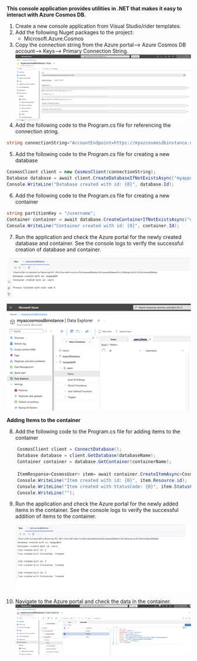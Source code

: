 **This console application provides utilities in .NET that makes it easy to interact with Azure Cosmos DB.**

1. Create a new console application from Visual Studio/rider templates.
2. Add the following Nuget packages to the project:
    - Microsoft.Azure.Cosmos
3. Copy the connection string from the Azure portal--> Azure Cosmos DB account--> Keys--> Primary Connection String.
![img.png](AzCosmosDbDemo/Images/img.png)
4. Add the following code to the Program.cs file for referencing the connection string.
```csharp
string connectionString="AccountEndpoint=https://myazcosmosdbinstance.documents.azure.com:443/;AccountKey=e2qYKqY9NrS95G5YSgRAJGkh79VQN1DH3QGQ6OmpFfezF5dW9TldvvJgj90Z9oKAqEtXJaC3EXY7ACDbe417Dw==;";

```
5. Add the following code to the Program.cs file for creating a new database 
```csharp
CosmosClient client = new CosmosClient(connectionString);
Database database = await client.CreateDatabaseIfNotExistsAsync("myappdb59");
Console.WriteLine("Database created with id: {0}", database.Id);
```
6. Add the following code to the Program.cs file for creating a new container
```csharp
string partitionKey = "/username";
Container container = await database.CreateContainerIfNotExistsAsync("users", partitionKey);
Console.WriteLine("Container created with id: {0}", container.Id);
```
7. Run the application and check the Azure portal for the newly created database and container. See the console logs to verify the successful creation of database and container.

![img_1.png](AzCosmosDbDemo/Images/img_1.png)

![img_2.png](AzCosmosDbDemo/Images/img_2.png)

**Adding Items to the container**

8. Add the following code to the Program.cs file for adding items to the container
```csharp
    CosmosClient client = ConnectDatabase();
    Database database = client.GetDatabase(databaseName);
    Container container = database.GetContainer(containerName);
    
    ItemResponse<CosmosUser> item= await container.CreateItemAsync<CosmosUser>(user, new PartitionKey(user.username));
    Console.WriteLine("Item created with id: {0}", item.Resource.id);
    Console.WriteLine("Item created with StatusCode: {0}", item.StatusCode);
    Console.WriteLine("");
```
9. Run the application and check the Azure portal for the newly added items in the container. See the console logs to verify the successful addition of items to the container.

   ![img_3.png](AzCosmosDbDemo/Images/img_3.png)

10. Navigate to the Azure portal and check the data in the container.
    ![img_4.png](AzCosmosDbDemo/Images/img_4.png)